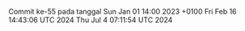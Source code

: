 Commit ke-55 pada tanggal Sun Jan 01 14:00 2023 +0100
Fri Feb 16 14:43:06 UTC 2024
Thu Jul  4 07:11:54 UTC 2024
